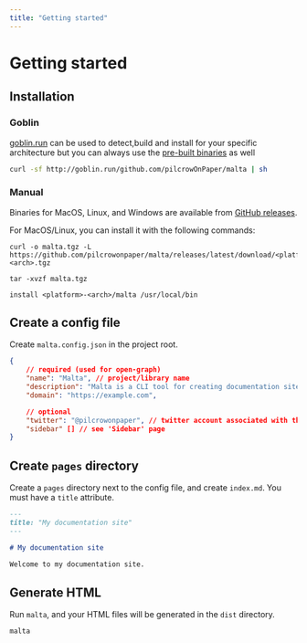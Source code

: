 ```yaml
---
title: "Getting started"
---
```


# Getting started

## Installation

### Goblin

[goblin.run](https://goblin.run) can be used to detect,build and install for your specific architecture but you can always use the [pre-built binaries](#manual) as well

```sh
curl -sf http://goblin.run/github.com/pilcrowOnPaper/malta | sh
```

### Manual

Binaries for MacOS, Linux, and Windows are available from [GitHub releases](https://github.com/pilcrowOnPaper/malta/releases/latest).

For MacOS/Linux, you can install it with the following commands:

```
curl -o malta.tgz -L https://github.com/pilcrowonpaper/malta/releases/latest/download/<platform>-<arch>.tgz

tar -xvzf malta.tgz

install <platform>-<arch>/malta /usr/local/bin
```

## Create a config file

Create `malta.config.json` in the project root.

```json
{
    // required (used for open-graph)
    "name": "Malta", // project/library name
    "description": "Malta is a CLI tool for creating documentation sites",
    "domain": "https://example.com",

    // optional
    "twitter": "@pilcrowonpaper", // twitter account associated with the project
    "sidebar" [] // see 'Sidebar' page
}
```

## Create `pages` directory

Create a `pages` directory next to the config file, and create `index.md`. You must have a `title` attribute.

```md
---
title: "My documentation site"
---

# My documentation site

Welcome to my documentation site.
```

## Generate HTML

Run `malta`, and your HTML files will be generated in the `dist` directory.

```
malta
```
